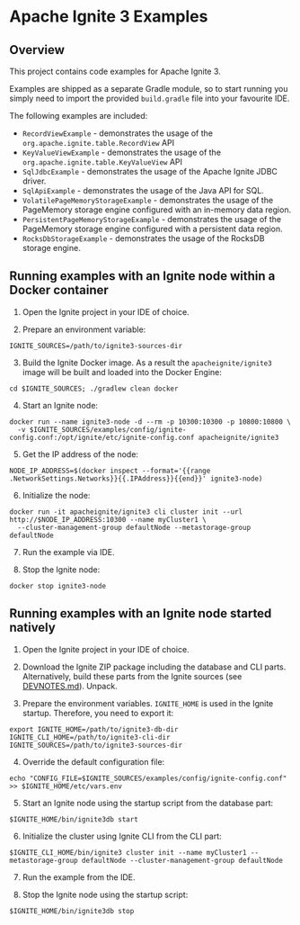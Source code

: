 # Apache Ignite 3 Examples

## Overview

This project contains code examples for Apache Ignite 3.

Examples are shipped as a separate Gradle module, so to start running you simply need
to import the provided `build.gradle` file into your favourite IDE.

The following examples are included:
* `RecordViewExample` - demonstrates the usage of the `org.apache.ignite.table.RecordView` API
* `KeyValueViewExample` - demonstrates the usage of the `org.apache.ignite.table.KeyValueView` API
* `SqlJdbcExample` - demonstrates the usage of the Apache Ignite JDBC driver.
* `SqlApiExample` - demonstrates the usage of the Java API for SQL.
* `VolatilePageMemoryStorageExample` - demonstrates the usage of the PageMemory storage engine configured with an in-memory data region.
* `PersistentPageMemoryStorageExample` - demonstrates the usage of the PageMemory storage engine configured with a persistent data region.
* `RocksDbStorageExample` - demonstrates the usage of the RocksDB storage engine.

## Running examples with an Ignite node within a Docker container

1. Open the Ignite project in your IDE of choice.

2. Prepare an environment variable:
```shell
IGNITE_SOURCES=/path/to/ignite3-sources-dir
```

3. Build the Ignite Docker image. As a result the `apacheignite/ignite3` image will be built and loaded into the Docker Engine:
```shell
cd $IGNITE_SOURCES; ./gradlew clean docker
```

4. Start an Ignite node:
```shell
docker run --name ignite3-node -d --rm -p 10300:10300 -p 10800:10800 \
  -v $IGNITE_SOURCES/examples/config/ignite-config.conf:/opt/ignite/etc/ignite-config.conf apacheignite/ignite3
```

5. Get the IP address of the node:
```shell
NODE_IP_ADDRESS=$(docker inspect --format='{{range .NetworkSettings.Networks}}{{.IPAddress}}{{end}}' ignite3-node)
```

6. Initialize the node:
```shell
docker run -it apacheignite/ignite3 cli cluster init --url http://$NODE_IP_ADDRESS:10300 --name myCluster1 \
  --cluster-management-group defaultNode --metastorage-group defaultNode
```

7. Run the example via IDE.

8. Stop the Ignite node:
```shell
docker stop ignite3-node
```

## Running examples with an Ignite node started natively

1. Open the Ignite project in your IDE of choice.

2. Download the Ignite ZIP package including the database and CLI parts. Alternatively, build these parts from the Ignite sources 
(see [DEVNOTES.md](../DEVNOTES.md)). Unpack.

3. Prepare the environment variables. `IGNITE_HOME` is used in the Ignite startup. Therefore, you need to export it:
```shell
export IGNITE_HOME=/path/to/ignite3-db-dir
IGNITE_CLI_HOME=/path/to/ignite3-cli-dir
IGNITE_SOURCES=/path/to/ignite3-sources-dir
```

4. Override the default configuration file:
```shell
echo "CONFIG_FILE=$IGNITE_SOURCES/examples/config/ignite-config.conf" >> $IGNITE_HOME/etc/vars.env
```

5. Start an Ignite node using the startup script from the database part:
```shell
$IGNITE_HOME/bin/ignite3db start
```

6. Initialize the cluster using Ignite CLI from the CLI part:
```shell
$IGNITE_CLI_HOME/bin/ignite3 cluster init --name myCluster1 --metastorage-group defaultNode --cluster-management-group defaultNode
```

7. Run the example from the IDE.

8. Stop the Ignite node using the startup script:
```shell
$IGNITE_HOME/bin/ignite3db stop
```